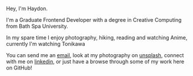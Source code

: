 Hey, I'm Haydon.

I'm a Graduate Frontend Developer with a degree in Creative Computing from Bath Spa University.

In my spare time I enjoy photography, hiking, reading and watching Anime, currently I'm watching Tonikawa

You can send me an [email](mailto:haydon.curteis-lateo@outlook.com), look at my photography on [unsplash](https://unsplash.com/@hayhaydz), connect with me on [linkedin](https://www.linkedin.com/in/hayhaydz/), or just have a browse through some of my work here on GitHub!

